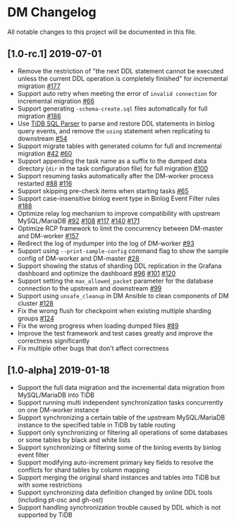 # DM Changelog

All notable changes to this project will be documented in this file.

## [1.0-rc.1] 2019-07-01

- Remove the restriction of "the next DDL statement cannot be executed unless the current DDL operation is completely finished" for incremental migration [#177](https://github.com/pingcap/dm/pull/177)
- Support auto retry when meeting the error of `invalid connection` for incremental migration [#66](https://github.com/pingcap/dm/pull/66)
- Support generating `-schema-create.sql` files automatically for full migration [#186](https://github.com/pingcap/dm/pull/186)
- Use [TiDB SQL Parser](https://github.com/pingcap/parser) to parse and restore DDL statements in binlog query events, and remove the `using` statement when replicating to downstream [#54](https://github.com/pingcap/dm/pull/54)
- Support migrate tables with generated column for full and incremental migration [#42](https://github.com/pingcap/dm/pull/43) [#60](https://github.com/pingcap/dm/pull/60)
- Support appending the task name as a suffix to the dumped data directory (`dir` in the task configuration file) for full migration [#100](https://github.com/pingcap/dm/pull/100)
- Support resuming tasks automatically after the DM-worker process restarted [#88](https://github.com/pingcap/dm/pull/88) [#116](https://github.com/pingcap/dm/pull/116)
- Support skipping pre-check items when starting tasks [#65](https://github.com/pingcap/dm/pull/65)
- Support case-insensitive binlog event type in Binlog Event Filter rules [#188](https://github.com/pingcap/dm/pull/188)
- Optimize relay log mechanism to improve compatibility with upstream MySQL/MariaDB [#92](https://github.com/pingcap/dm/pull/92) [#108](https://github.com/pingcap/dm/pull/108) [#117](https://github.com/pingcap/dm/pull/117) [#140](https://github.com/pingcap/dm/pull/140) [#171](https://github.com/pingcap/dm/pull/171)
- Optimize RCP framework to limit the concurrency between DM-master and DM-worker [#157](https://github.com/pingcap/dm/pull/157)
- Redirect the log of mydumper into the log of DM-worker [#93](https://github.com/pingcap/dm/pull/93)
- Support using `--print-sample-config` command flag to show the sample config of DM-worker and DM-master [#28](https://github.com/pingcap/dm/pull/28)
- Support showing the status of sharding DDL replication in the Grafana dashboard and optimize the dashboard [#96](https://github.com/pingcap/dm/pull/96) [#101](https://github.com/pingcap/dm/pull/101) [#120](https://github.com/pingcap/dm/pull/120)
- Support setting the `max_allowed_packet` parameter for the database connection to the upstream and downstream [#99](https://github.com/pingcap/dm/pull/99) 
- Support using `unsafe_cleanup` in DM Ansible to clean components of DM cluster [#128](https://github.com/pingcap/dm/pull/128)
- Fix the wrong flush for checkpoint when existing multiple sharding groups [#124](https://github.com/pingcap/dm/pull/124)
- Fix the wrong progress when loading dumped files [#89](https://github.com/pingcap/dm/pull/89)
- Improve the test framework and test cases greatly and improve the correctness significantly
- Fix multiple other bugs that don't affect correctness

## [1.0-alpha] 2019-01-18

- Support the full data migration and the incremental data migration from MySQL/MariaDB into TiDB
- Support running multi independent synchronization tasks concurrently on one DM-worker instance
- Support synchronizing a certain table of the upstream MySQL/MariaDB instance to the specified table in TiDB by table routing
- Support only synchronizing or filtering all operations of some databases or some tables by black and white lists
- Support synchronizing or filtering some of the binlog events by binlog event filter
- Support modifying auto-increment primary key fields to resolve the conflicts for shard tables by column mapping
- Support merging the original shard instances and tables into TiDB but with some restrictions
- Support synchronizing data definition changed by online DDL tools (including pt-osc and gh-ost)
- Support handling synchronization trouble caused by DDL which is not supported by TiDB

